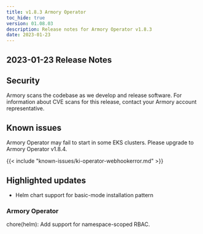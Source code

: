 ```yaml
---
title: v1.8.3 Armory Operator
toc_hide: true
version: 01.08.03
description: Release notes for Armory Operator v1.8.3
date: 2023-01-23
---
```


## 2023-01-23 Release Notes

## Security

Armory scans the codebase as we develop and release software. For information about CVE scans for this release, contact your Armory account representative.

## Known issues

Armory Operator may fail to start in some EKS clusters. Please upgrade to Armory Operator v1.8.4.  

{{< include "known-issues/ki-operator-webhookerror.md" >}}

## Highlighted updates

* Helm chart support for basic-mode installation pattern

### Armory Operator

chore(helm): Add support for namespace-scoped RBAC.